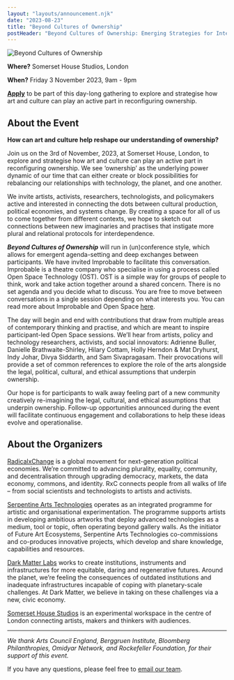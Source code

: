 ```yaml
---
layout: "layouts/announcement.njk"
date: "2023-08-23"
title: "Beyond Cultures of Ownership"
postHeader: "Beyond Cultures of Ownership: Emerging Strategies for Interdependence"
---
```


![Beyond Cultures of Ownership](/images/announcements/2023-conference-image.jpeg)

**Where?** Somerset House Studios, London

**When?** Friday 3 November 2023, 9am - 9pm

[**Apply**](https://bit.ly/BCOapp) to be part of this day-long gathering to explore and strategise how art and culture can play an active part in reconfiguring ownership.

## About the Event

**How can art and culture help reshape our understanding of ownership?**

Join us on the 3rd of November, 2023, at Somerset House, London, to explore and strategise how art and culture can play an active part in reconfiguring ownership. We see ‘ownership’ as the underlying power dynamic of our time that can either create or block possibilities for rebalancing our relationships with technology, the planet, and one another.

We invite artists, activists, researchers, technologists, and policymakers active and interested in connecting the dots between cultural production, political economies, and systems change. By creating a space for all of us to come together from different contexts, we hope to sketch out connections between new imaginaries and practises that instigate more plural and relational protocols for interdependence.

***Beyond Cultures of Ownership*** will run in (un)conference style, which allows for emergent agenda-setting and deep exchanges between participants. We have invited Improbable to facilitate this conversation. Improbable is a theatre company who specialise in using a process called Open Space Technology (OST). OST is a simple way for groups of people to think, work and take action together around a shared concern. There is no set agenda and you decide what to discuss. You are free to move between conversations in a single session depending on what interests you. You can read more about Improbable and Open Space [here](https://eur01.safelinks.protection.outlook.com/?url=https%3A%2F%2Fwww.improbable.co.uk%2Fopen-space&data=05%7C01%7Cvictoriai%40serpentinegalleries.org%7C1209e84bf3cd442c1fdf08db998ef0d0%7Cec3155d396344e9da1769b17eb4c6adc%7C0%7C0%7C638272611534948976%7CUnknown%7CTWFpbGZsb3d8eyJWIjoiMC4wLjAwMDAiLCJQIjoiV2luMzIiLCJBTiI6Ik1haWwiLCJXVCI6Mn0%3D%7C3000%7C%7C%7C&sdata=Af7IBOgXuYh1Aek%2F2psBkdKO%2FoKcxFc3Tzlm75QUAjE%3D&reserved=0).

The day will begin and end with contributions that draw from multiple areas of contemporary thinking and practise, and which are meant to inspire participant-led Open Space sessions. We’ll hear from artists, policy and technology researchers, activists, and social innovators: Adrienne Buller, Danielle Brathwaite-Shirley, Hilary Cottam, Holly Herndon & Mat Dryhurst, Indy Johar, Divya Siddarth, and Sam Sivapragasam. Their provocations will provide a set of common references to explore the role of the arts alongside the legal, political, cultural, and ethical assumptions that underpin ownership.

Our hope is for participants to walk away feeling part of a new community creatively re-imagining the legal, cultural, and ethical assumptions that underpin ownership. Follow-up opportunities announced during the event will facilitate continuous engagement and collaborations to help these ideas evolve and operationalise.

## About the Organizers

[RadicalxChange](/) is a global movement for next-generation political economies. We’re committed to advancing plurality, equality, community, and decentralisation through upgrading democracy, markets, the data economy, commons, and identity. RxC connects people from all walks of life – from social scientists and technologists to artists and activists.

[Serpentine Arts Technologies](https://www.serpentinegalleries.org/arts-technologies/) operates as an integrated programme for artistic and organisational experimentation. The programme supports artists in developing ambitious artworks that deploy advanced technologies as a medium, tool or topic, often operating beyond gallery walls. As the initiator of Future Art Ecosystems, Serpentine Arts Technologies co-commissions and co-produces innovative projects, which develop and share knowledge, capabilities and resources.

[Dark Matter Labs](https://darkmatterlabs.org/) works to create institutions, instruments and infrastructures for more equitable, daring and regenerative futures. Around the planet, we’re feeling the consequences of outdated institutions and inadequate infrastructures incapable of coping with planetary-scale challenges. At Dark Matter, we believe in taking on these challenges via a new, civic economy.

[Somerset House Studios](https://www.somersethouse.org.uk/somerset-house-studios) is an experimental workspace in the centre of London connecting artists, makers and thinkers with audiences.

---

*We thank Arts Council England, Berggruen Institute, Bloomberg Philanthropies, Omidyar Network, and Rockefeller Foundation, for their support of this event.*

If you have any questions, please feel free to [email our team](mailto:event-info@radicalxchange.org).